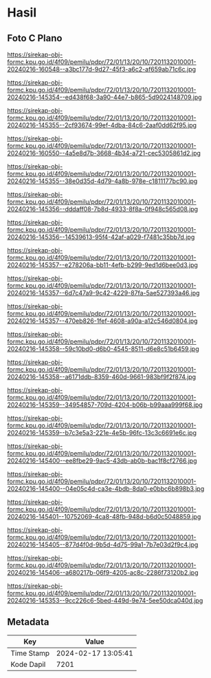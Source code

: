 # Hasil

## Foto C Plano

https://sirekap-obj-formc.kpu.go.id/4f09/pemilu/pdpr/72/01/13/20/10/7201132010001-20240216-160548--a3bc177d-9d27-45f3-a6c2-af659ab71c6c.jpg

https://sirekap-obj-formc.kpu.go.id/4f09/pemilu/pdpr/72/01/13/20/10/7201132010001-20240216-145354--ed438f68-3a90-44e7-b865-5d9024148709.jpg

https://sirekap-obj-formc.kpu.go.id/4f09/pemilu/pdpr/72/01/13/20/10/7201132010001-20240216-145355--2cf93674-99ef-4dba-84c6-2aaf0dd62f95.jpg

https://sirekap-obj-formc.kpu.go.id/4f09/pemilu/pdpr/72/01/13/20/10/7201132010001-20240216-160550--4a5e8d7b-3668-4b34-a721-cec5305861d2.jpg

https://sirekap-obj-formc.kpu.go.id/4f09/pemilu/pdpr/72/01/13/20/10/7201132010001-20240216-145355--38e0d35d-4d79-4a8b-978e-c1811177bc90.jpg

https://sirekap-obj-formc.kpu.go.id/4f09/pemilu/pdpr/72/01/13/20/10/7201132010001-20240216-145356--dddaff08-7b8d-4933-8f8a-0f948c565d08.jpg

https://sirekap-obj-formc.kpu.go.id/4f09/pemilu/pdpr/72/01/13/20/10/7201132010001-20240216-145356--14539613-95f4-42af-a029-f7481c35bb7d.jpg

https://sirekap-obj-formc.kpu.go.id/4f09/pemilu/pdpr/72/01/13/20/10/7201132010001-20240216-145357--e278206a-bb11-4efb-b299-9ed1d6bee0d3.jpg

https://sirekap-obj-formc.kpu.go.id/4f09/pemilu/pdpr/72/01/13/20/10/7201132010001-20240216-145357--6d7c47a9-9c42-4229-87fa-5ae527393a46.jpg

https://sirekap-obj-formc.kpu.go.id/4f09/pemilu/pdpr/72/01/13/20/10/7201132010001-20240216-145357--470eb826-1fef-4608-a90a-a12c546d0804.jpg

https://sirekap-obj-formc.kpu.go.id/4f09/pemilu/pdpr/72/01/13/20/10/7201132010001-20240216-145358--59c10bd0-d6b0-4545-8511-d6e8c51b6459.jpg

https://sirekap-obj-formc.kpu.go.id/4f09/pemilu/pdpr/72/01/13/20/10/7201132010001-20240216-145358--a6171ddb-8359-460d-9661-983bf9f2f874.jpg

https://sirekap-obj-formc.kpu.go.id/4f09/pemilu/pdpr/72/01/13/20/10/7201132010001-20240216-145359--34954857-709d-4204-b06b-b99aaa999f68.jpg

https://sirekap-obj-formc.kpu.go.id/4f09/pemilu/pdpr/72/01/13/20/10/7201132010001-20240216-145359--b7c3e5a3-221e-4e5b-96fc-13c3c6691e6c.jpg

https://sirekap-obj-formc.kpu.go.id/4f09/pemilu/pdpr/72/01/13/20/10/7201132010001-20240216-145400--ee8fbe29-9ac5-43db-ab0b-bac1f8cf2766.jpg

https://sirekap-obj-formc.kpu.go.id/4f09/pemilu/pdpr/72/01/13/20/10/7201132010001-20240216-145400--04e05c4d-ca3e-4bdb-8da0-e0bbc6b898b3.jpg

https://sirekap-obj-formc.kpu.go.id/4f09/pemilu/pdpr/72/01/13/20/10/7201132010001-20240216-145401--10752069-4ca8-48fb-948d-b6d0c5048859.jpg

https://sirekap-obj-formc.kpu.go.id/4f09/pemilu/pdpr/72/01/13/20/10/7201132010001-20240216-145405--877d4f0d-9b5d-4d75-99a1-7b7e03d2f9c4.jpg

https://sirekap-obj-formc.kpu.go.id/4f09/pemilu/pdpr/72/01/13/20/10/7201132010001-20240216-145406--a680217b-06f9-4205-ac8c-2286f73120b2.jpg

https://sirekap-obj-formc.kpu.go.id/4f09/pemilu/pdpr/72/01/13/20/10/7201132010001-20240216-145353--9cc226c6-5bed-449d-9e74-5ee50dca040d.jpg


## Metadata

| Key        | Value               |
| ---------- | ------------------- |
| Time Stamp | 2024-02-17 13:05:41 |
| Kode Dapil | 7201                |



